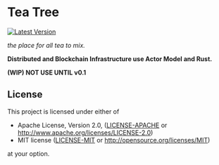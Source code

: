# Tea Tree
[![Latest Version](https://img.shields.io/badge/crates.io-v0.0.0-green.svg)](https://crates.io/crates/failure)

*the place for all tea to mix.*

**Distributed and Blockchain Infrastructure use Actor Model and Rust.**

**(WIP) NOT USE UNTIL v0.1**

## License

This project is licensed under either of

 * Apache License, Version 2.0, ([LICENSE-APACHE](LICENSE-APACHE) or
   http://www.apache.org/licenses/LICENSE-2.0)
 * MIT license ([LICENSE-MIT](LICENSE-MIT) or
   http://opensource.org/licenses/MIT)

at your option.
